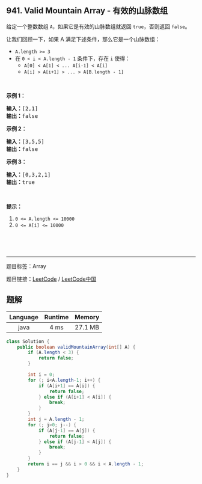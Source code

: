 ## 941. Valid Mountain Array - 有效的山脉数组

<!--If you want to use the English description, use `question.content` instead-->

<p>给定一个整数数组&nbsp;<code>A</code>，如果它是有效的山脉数组就返回&nbsp;<code>true</code>，否则返回 <code>false</code>。</p>

<p>让我们回顾一下，如果 A 满足下述条件，那么它是一个山脉数组：</p>

<ul>
	<li><code>A.length &gt;= 3</code></li>
	<li>在&nbsp;<code>0 &lt; i&nbsp;&lt; A.length - 1</code>&nbsp;条件下，存在&nbsp;<code>i</code>&nbsp;使得：
	<ul>
		<li><code>A[0] &lt; A[1] &lt; ... A[i-1] &lt; A[i] </code></li>
		<li><code>A[i] &gt; A[i+1] &gt; ... &gt; A[B.length - 1]</code></li>
	</ul>
	</li>
</ul>

<p>&nbsp;</p>

<p><strong>示例 1：</strong></p>

<pre><strong>输入：</strong>[2,1]
<strong>输出：</strong>false
</pre>

<p><strong>示例 2：</strong></p>

<pre><strong>输入：</strong>[3,5,5]
<strong>输出：</strong>false
</pre>

<p><strong>示例 3：</strong></p>

<pre><strong>输入：</strong>[0,3,2,1]
<strong>输出：</strong>true</pre>

<p>&nbsp;</p>

<p><strong>提示：</strong></p>

<ol>
	<li><code>0 &lt;= A.length &lt;= 10000</code></li>
	<li><code>0 &lt;= A[i] &lt;= 10000&nbsp;</code></li>
</ol>

<p>&nbsp;</p>

<p>&nbsp;</p>



-----

题目标签：Array

题目链接：[LeetCode](https://leetcode.com/problems/valid-mountain-array/description/)  /  [LeetCode中国](https://leetcode-cn.com/problems/valid-mountain-array/description/)

## 题解



| Language | Runtime | Memory |
|:---:|:---:|:---:|
| java  | 4  ms | 27.1 MB |

```java
class Solution {
    public boolean validMountainArray(int[] A) {
        if (A.length < 3) {
            return false;
        }

        int i = 0;
        for (; i<A.length-1; i++) {
            if (A[i+1] == A[i]) {
                return false;
            } else if (A[i+1] < A[i]) {
                break;
            }
        }
        int j = A.length - 1;
        for (; j>0; j--) {
            if (A[j-1] == A[j]) {
                return false;
            } else if (A[j-1] < A[j]) {
                break;
            }
        }
        return i == j && i > 0 && i < A.length - 1;
    }
}
```
